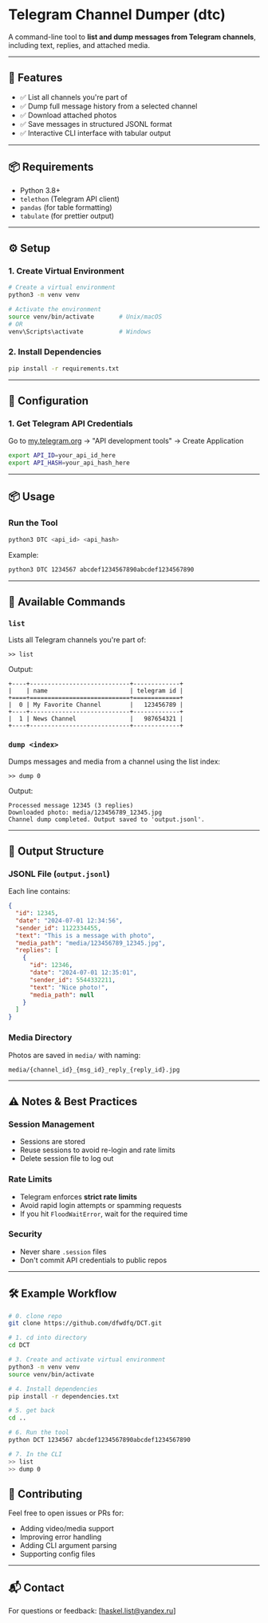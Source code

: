 # Telegram Channel Dumper (dtc)

A command-line tool to **list and dump messages from Telegram channels**, including text, replies, and attached media.

---

## 🚀 Features

- ✅ List all channels you're part of  
- ✅ Dump full message history from a selected channel  
- ✅ Download attached photos  
- ✅ Save messages in structured JSONL format  
- ✅ Interactive CLI interface with tabular output  

---

## 📦 Requirements

- Python 3.8+
- `telethon` (Telegram API client)
- `pandas` (for table formatting)
- `tabulate` (for prettier output)

---

## ⚙️ Setup

### 1. Create Virtual Environment
```bash
# Create a virtual environment
python3 -m venv venv

# Activate the environment
source venv/bin/activate       # Unix/macOS
# OR
venv\Scripts\activate          # Windows
```

### 2. Install Dependencies
```bash
pip install -r requirements.txt
```

---

## 🔐 Configuration

### 1. Get Telegram API Credentials
Go to [my.telegram.org](https://my.telegram.org) → "API development tools" → Create Application

```bash
export API_ID=your_api_id_here
export API_HASH=your_api_hash_here
```

---

## 📦 Usage

### Run the Tool

```bash
python3 DTC <api_id> <api_hash>
```

Example:

```bash
python3 DTC 1234567 abcdef1234567890abcdef1234567890
```

---

## 🧪 Available Commands

### `list`  
Lists all Telegram channels you're part of:

```
>> list
```

Output:
```
+----+----------------------------+-------------+
|    | name                       | telegram id |
+====+============================+=============+
|  0 | My Favorite Channel        |   123456789 |
+----+----------------------------+-------------+
|  1 | News Channel               |   987654321 |
+----+----------------------------+-------------+
```

### `dump <index>`  
Dumps messages and media from a channel using the list index:

```
>> dump 0
```

Output:
```
Processed message 12345 (3 replies)
Downloaded photo: media/123456789_12345.jpg
Channel dump completed. Output saved to 'output.jsonl'.
```

---

## 📁 Output Structure

### JSONL File (`output.jsonl`)
Each line contains:

```json
{
  "id": 12345,
  "date": "2024-07-01 12:34:56",
  "sender_id": 1122334455,
  "text": "This is a message with photo",
  "media_path": "media/123456789_12345.jpg",
  "replies": [
    {
      "id": 12346,
      "date": "2024-07-01 12:35:01",
      "sender_id": 5544332211,
      "text": "Nice photo!",
      "media_path": null
    }
  ]
}
```

### Media Directory

Photos are saved in `media/` with naming:

```
media/{channel_id}_{msg_id}_reply_{reply_id}.jpg
```

---

## ⚠️ Notes & Best Practices

### Session Management
- Sessions are stored 
- Reuse sessions to avoid re-login and rate limits
- Delete session file to log out

### Rate Limits
- Telegram enforces **strict rate limits**
- Avoid rapid login attempts or spamming requests
- If you hit `FloodWaitError`, wait for the required time

### Security
- Never share `.session` files
- Don't commit API credentials to public repos

---

## 🛠 Example Workflow

```bash
# 0. clone repo
git clone https://github.com/dfwdfq/DCT.git

# 1. cd into directory
cd DCT

# 3. Create and activate virtual environment
python3 -m venv venv
source venv/bin/activate

# 4. Install dependencies
pip install -r dependencies.txt

# 5. get back
cd ..

# 6. Run the tool
python DCT 1234567 abcdef1234567890abcdef1234567890

# 7. In the CLI
>> list
>> dump 0
```




## 🤝 Contributing

Feel free to open issues or PRs for:
- Adding video/media support
- Improving error handling
- Adding CLI argument parsing
- Supporting config files

---

## 📬 Contact

For questions or feedback: [haskel.list@yandex.ru]